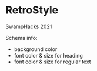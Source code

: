 # RetroStyle
SwampHacks 2021

Schema info:
- background color
- font color & size for heading
- font color & size for regular text

